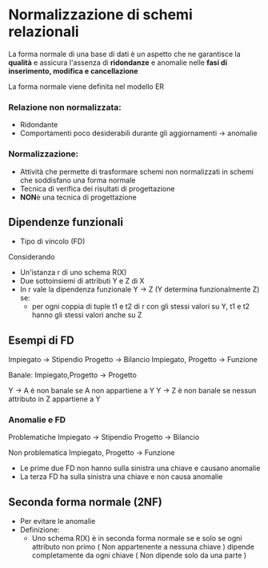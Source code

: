 # Normalizzazione di schemi relazionali

La forma normale di una base di dati è un aspetto che ne garantisce la **qualità** e assicura l'assenza di **ridondanze** e anomalie nelle **fasi di inserimento, modifica e cancellazione**

La forma normale viene definita nel modello ER

### Relazione non normalizzata: 
- Ridondante
- Comportamenti poco desiderabili durante gli aggiornamenti -> anomalie

### Normalizzazione:
- Attività che permette di trasformare schemi non normalizzati in schemi che soddisfano una forma normale
- Tecnica di verifica dei risultati di progettazione
- **NON**è una tecnica di progettazione

## Dipendenze funzionali
- Tipo di vincolo (FD)

Considerando 
- Un'istanza r di uno schema R(X)
- Due sottoinsiemi di attributi Y e Z di X
- In r vale la dipendenza funzionale Y -> Z (Y determina funzionalmente Z) se:
	- per ogni coppia di tuple t1 e t2 di r con gli stessi valori su Y, t1 e t2 hanno gli stessi valori anche su Z


## Esempi di FD

Impiegato -> Stipendio
Progetto -> Bilancio
Impiegato, Progetto -> Funzione

Banale: Impiegato,Progetto -> Progetto

Y -> A è non banale se A non appartiene a Y
Y -> Z è non banale se nessun attributo in Z appartiene a Y

### Anomalie e FD

Problematiche
Impiegato -> Stipendio
Progetto -> Bilancio

Non problematica
Impiegato, Progetto -> Funzione

- Le prime due FD non hanno sulla sinistra una chiave e causano anomalie
- La terza FD ha sulla sinistra una chiave e non causa anomalie

## Seconda forma normale (2NF)

- Per evitare le anomalie
- Definizione:
	- Uno schema R(X) è in seconda forma normale se e solo se ogni attributo non primo ( Non appartenente a nessuna chiave )
	 dipende completamente da ogni chiave ( Non dipende solo da una parte ) 
<!--stackedit_data:
eyJoaXN0b3J5IjpbMjAyMjQwMTI3OF19
-->
